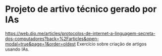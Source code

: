 # Projeto de artivo técnico gerado por IAs

https://web.dio.me/articles/protocolos-de-internet-a-linguagem-secreta-dos-computadores?back=%2Farticles&open-modal=true&page=1&order=oldest
Exercício sobre criação de artigos usando IAs.
